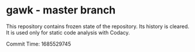 # gawk - master branch

This repository contains frozen state of the repository.
Its history is cleared. It is used only for static code
analysis with Codacy.

Commit Time: 1685529745